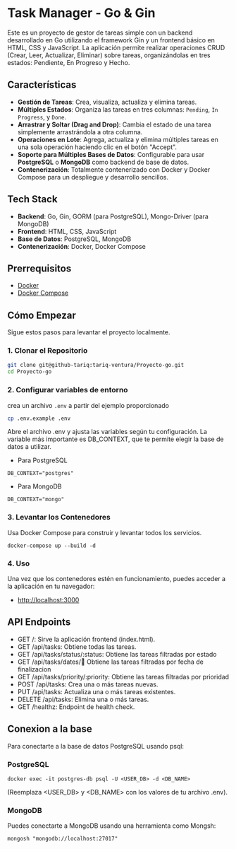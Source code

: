 # Task Manager - Go & Gin

Este es un proyecto de gestor de tareas simple con un backend desarrollado en Go utilizando el framework Gin y un frontend básico en HTML, CSS y JavaScript. La aplicación permite realizar operaciones CRUD (Crear, Leer, Actualizar, Eliminar) sobre tareas, organizándolas en tres estados: Pendiente, En Progreso y Hecho.

## Características

- **Gestión de Tareas**: Crea, visualiza, actualiza y elimina tareas.
- **Múltiples Estados**: Organiza las tareas en tres columnas: `Pending`, `In Progress`, y `Done`.
- **Arrastrar y Soltar (Drag and Drop)**: Cambia el estado de una tarea simplemente arrastrándola a otra columna.
- **Operaciones en Lote**: Agrega, actualiza y elimina múltiples tareas en una sola operación haciendo clic en el botón "Accept".
- **Soporte para Múltiples Bases de Datos**: Configurable para usar **PostgreSQL** o **MongoDB** como backend de base de datos.
- **Contenerización**: Totalmente contenerizado con Docker y Docker Compose para un despliegue y desarrollo sencillos.

## Tech Stack

- **Backend**: Go, Gin, GORM (para PostgreSQL), Mongo-Driver (para MongoDB)
- **Frontend**: HTML, CSS, JavaScript
- **Base de Datos**: PostgreSQL, MongoDB
- **Contenerización**: Docker, Docker Compose

## Prerrequisitos

- [Docker](https://www.docker.com/get-started)
- [Docker Compose](https://docs.docker.com/compose/install/)

## Cómo Empezar

Sigue estos pasos para levantar el proyecto localmente.

### 1. Clonar el Repositorio

```bash
git clone git@github-tariq:tariq-ventura/Proyecto-go.git
cd Proyecto-go
```

### 2. Configurar variables de entorno

crea un archivo ```.env``` a partir del ejemplo proporcionado 

```bash
cp .env.example .env
```

Abre el archivo .env y ajusta las variables según tu configuración. La variable más importante es DB_CONTEXT, que te permite elegir la base de datos a utilizar.

- Para PostgreSQL
```
DB_CONTEXT="postgres"
```

- Para MongoDB
```
DB_CONTEXT="mongo"
```

### 3. Levantar los Contenedores

Usa Docker Compose para construir y levantar todos los servicios.


```
docker-compose up --build -d
```

### 4. Uso
Una vez que los contenedores estén en funcionamiento, puedes acceder a la aplicación en tu navegador:

- [ http://localhost:3000]( http://localhost:3000)

## API Endpoints

- GET /: Sirve la aplicación frontend (index.html).
- GET /api/tasks: Obtiene todas las tareas.
- GET /api/tasks/status/:status: Obtiene las tareas filtradas por estado
- GET /api/tasks/dates/:date: Obtiene las tareas filtradas por fecha de finalizacion
- GET /api/tasks/priority/:priority: Obtiene las tareas filtradas por prioridad
- POST /api/tasks: Crea una o más tareas nuevas.
- PUT /api/tasks: Actualiza una o más tareas existentes.
- DELETE /api/tasks: Elimina una o más tareas.
- GET /healthz: Endpoint de health check.


## Conexion a la base

Para conectarte a la base de datos PostgreSQL usando psql:

### PostgreSQL

```
docker exec -it postgres-db psql -U <USER_DB> -d <DB_NAME>
```

(Reemplaza <USER_DB> y <DB_NAME> con los valores de tu archivo .env).

### MongoDB

Puedes conectarte a MongoDB usando una herramienta como Mongsh:

```
mongosh "mongodb://localhost:27017"
```